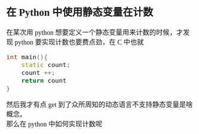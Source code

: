 <font size=4 face='楷体'>  

## 在 Python 中使用静态变量在计数  

在某次用 python 想要定义一个静态变量用来计数的时候，才发现 python 要实现计数也要费点劲，在 C 中也就  
```cpp
int main(){
    static count;
    count ++;
    return count
}
```  

然后我才有点 get 到了众所周知的动态语言不支持静态变量是啥概念。  
那么在 python 中如何实现计数呢

### 
